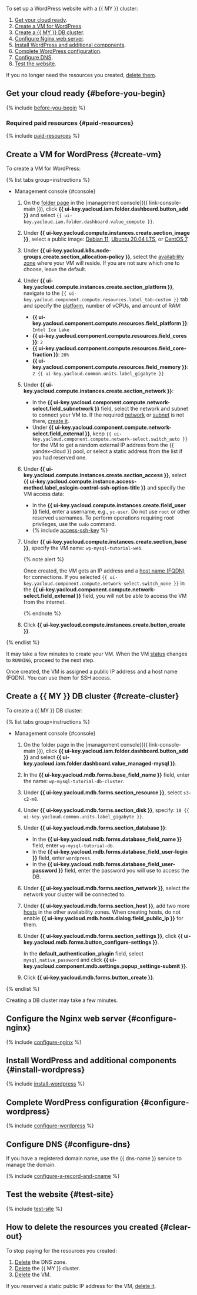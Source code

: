 To set up a WordPress website with a {{ MY }} cluster:
1. [Get your cloud ready](#before-you-begin).
1. [Create a VM for WordPress](#create-vm).
1. [Create a {{ MY }} DB cluster](#create-cluster).
1. [Configure Nginx web server](#configure-nginx).
1. [Install WordPress and additional components](#install-wordpress).
1. [Complete WordPress configuration](#configure-wordpress).
1. [Configure DNS](#configure-dns).
1. [Test the website](#test-site).

If you no longer need the resources you created, [delete them](#clear-out).

## Get your cloud ready {#before-you-begin}

{% include [before-you-begin](../_tutorials_includes/before-you-begin.md) %}

### Required paid resources {#paid-resources}

{% include [paid-resources](../_tutorials_includes/wordpress-mysql/paid-resources.md) %}

## Create a VM for WordPress {#create-vm}

To create a VM for WordPress:

{% list tabs group=instructions %}

- Management console {#console}

  1. On the [folder page](../../resource-manager/concepts/resources-hierarchy.md#folder) in the [management console]({{ link-console-main }}), click **{{ ui-key.yacloud.iam.folder.dashboard.button_add }}** and select `{{ ui-key.yacloud.iam.folder.dashboard.value_compute }}`.
  1. Under **{{ ui-key.yacloud.compute.instances.create.section_image }}**, select a public image: [Debian 11](/marketplace/products/yc/debian-11), [Ubuntu 20.04 LTS](/marketplace/products/yc/ubuntu-20-04-lts), or [CentOS 7](/marketplace/products/yc/centos-7).
  1. Under **{{ ui-key.yacloud.k8s.node-groups.create.section_allocation-policy }}**, select the [availability zone](../../overview/concepts/geo-scope.md) where your VM will reside. If you are not sure which one to choose, leave the default.
  1. Under **{{ ui-key.yacloud.compute.instances.create.section_platform }}**, navigate to the `{{ ui-key.yacloud.component.compute.resources.label_tab-custom }}` tab and specify the [platform](../../compute/concepts/vm-platforms.md), number of vCPUs, and amount of RAM:

      * **{{ ui-key.yacloud.component.compute.resources.field_platform }}**: `Intel Ice Lake`
      * **{{ ui-key.yacloud.component.compute.resources.field_cores }}**: `2`
      * **{{ ui-key.yacloud.component.compute.resources.field_core-fraction }}**: `20%`
      * **{{ ui-key.yacloud.component.compute.resources.field_memory }}**: `2 {{ ui-key.yacloud.common.units.label_gigabyte }}`
  
  1. Under **{{ ui-key.yacloud.compute.instances.create.section_network }}**:

      * In the **{{ ui-key.yacloud.component.compute.network-select.field_subnetwork }}** field, select the network and subnet to connect your VM to. If the required [network](../../vpc/concepts/network.md#network) or [subnet](../../vpc/concepts/network.md#subnet) is not there, [create it](../../vpc/operations/subnet-create.md).
      * Under **{{ ui-key.yacloud.component.compute.network-select.field_external }}**, keep `{{ ui-key.yacloud.component.compute.network-select.switch_auto }}` for the VM to get a random external IP address from the {{ yandex-cloud }} pool, or select a static address from the list if you had reserved one.

  1. Under **{{ ui-key.yacloud.compute.instances.create.section_access }}**, select **{{ ui-key.yacloud.compute.instance.access-method.label_oslogin-control-ssh-option-title }}** and specify the VM access data:

      * In the **{{ ui-key.yacloud.compute.instances.create.field_user }}** field, enter a username, e.g., `yc-user`. Do not use `root` or other reserved usernames. To perform operations requiring root privileges, use the `sudo` command.
      * {% include [access-ssh-key](../../_includes/compute/create/access-ssh-key.md) %}

  1. Under **{{ ui-key.yacloud.compute.instances.create.section_base }}**, specify the VM name: `wp-mysql-tutorial-web`.

      {% note alert %}

      Once created, the VM gets an IP address and a [host name (FQDN)](../../compute/concepts/network.md#hostname) for connections. If you selected `{{ ui-key.yacloud.component.compute.network-select.switch_none }}` in the **{{ ui-key.yacloud.component.compute.network-select.field_external }}** field, you will not be able to access the VM from the internet.

      {% endnote %}

  1. Click **{{ ui-key.yacloud.compute.instances.create.button_create }}**.

{% endlist %}

It may take a few minutes to create your VM. When the VM [status](../../compute/concepts/vm-statuses.md) changes to `RUNNING`, proceed to the next step.

Once created, the VM is assigned a public IP address and a host name (FQDN). You can use them for SSH access.

## Create a {{ MY }} DB cluster {#create-cluster}

To create a {{ MY }} DB cluster:

{% list tabs group=instructions %}

- Management console {#console}

  1. On the folder page in the [management console]({{ link-console-main }}), click **{{ ui-key.yacloud.iam.folder.dashboard.button_add }}** and select **{{ ui-key.yacloud.iam.folder.dashboard.value_managed-mysql }}**.
  1. In the **{{ ui-key.yacloud.mdb.forms.base_field_name }}** field, enter the name: `wp-mysql-tutorial-db-cluster`.
  1. Under **{{ ui-key.yacloud.mdb.forms.section_resource }}**, select `s3-c2-m8`.
  1. Under **{{ ui-key.yacloud.mdb.forms.section_disk }}**, specify: `10 {{ ui-key.yacloud.common.units.label_gigabyte }}`.
  1. Under **{{ ui-key.yacloud.mdb.forms.section_database }}**:
     * In the **{{ ui-key.yacloud.mdb.forms.database_field_name }}** field, enter `wp-mysql-tutorial-db`.
     * In the **{{ ui-key.yacloud.mdb.forms.database_field_user-login }}** field, enter `wordpress`.
     * In the **{{ ui-key.yacloud.mdb.forms.database_field_user-password }}** field, enter the password you will use to access the DB.
  1. Under **{{ ui-key.yacloud.mdb.forms.section_network }}**, select the network your cluster will be connected to.


  1. Under **{{ ui-key.yacloud.mdb.forms.section_host }}**, add two more [hosts](../../managed-mysql/concepts/instance-types.md) in the other availability zones. When creating hosts, do not enable **{{ ui-key.yacloud.mdb.hosts.dialog.field_public_ip }}** for them.


  1. Under **{{ ui-key.yacloud.mdb.forms.section_settings }}**, click **{{ ui-key.yacloud.mdb.forms.button_configure-settings }}**.

     In the **default_authentication_plugin** field, select `mysql_native_password` and click **{{ ui-key.yacloud.component.mdb.settings.popup_settings-submit }}**.
  1. Click **{{ ui-key.yacloud.mdb.forms.button_create }}**.

{% endlist %}

Creating a DB cluster may take a few minutes.

## Configure the Nginx web server {#configure-nginx}

{% include [configure-nginx](../_tutorials_includes/wordpress-mysql/configure-nginx.md) %}

## Install WordPress and additional components {#install-wordpress}

{% include [install-wordpress](../_tutorials_includes/wordpress-mysql/install-wordpress.md) %}

## Complete WordPress configuration {#configure-wordpress}

{% include [configure-wordpress](../_tutorials_includes/wordpress-mysql/configure-wordpress.md) %}

## Configure DNS {#configure-dns}

If you have a registered domain name, use the {{ dns-name }} service to manage the domain.

{% include [configure-a-record-and-cname](../_tutorials_includes/configure-a-record-and-cname.md) %}

## Test the website {#test-site}

{% include [test-site](../_tutorials_includes/wordpress-mysql/test-site.md) %}

## How to delete the resources you created {#clear-out}

To stop paying for the resources you created:
1. [Delete](../../dns/operations/zone-delete.md) the DNS zone.
1. [Delete](../../managed-mysql/operations/cluster-delete.md) the {{ MY }} cluster.
1. [Delete](../../compute/operations/vm-control/vm-delete.md) the VM.

If you reserved a static public IP address for the VM, [delete it](../../vpc/operations/address-delete.md).
